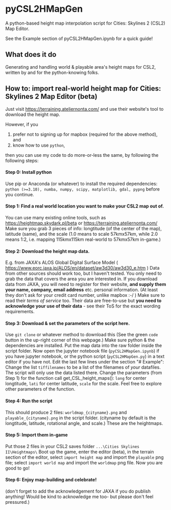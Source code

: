 # pyCSL2HMapGen
A python-based height map interpolation script for Cities: Skylines 2 (CSL2) Map Editor.


See the Example section of pyCSL2HMapGen.ipynb for a quick guide!


## What does it do
Generating and handling world & playable area's height maps for CSL2,
written by and for the python-knowing folks.



## How to: import real-world height map for Cities: Skylines 2 Map Editor (beta)
Just visit https://terraining.ateliernonta.com/ and use their website's tool to download the height map.

However, if you
1) prefer not to signing up for mapbox (required for the above method), and
2) know how to use `python`,

then you can use my code to do more-or-less the same,
by following the following steps:

#### Step 0: Install python
Use pip or Anaconda (or whatever) to install the required dependencies:
    `python (>=3.10), numba, numpy, scipy, matplotlib, gdal, pypng`
before you continue.

#### Step 1: Find a real world location you want to make your CSL2 map out of.
You can use many existing online tools, such as https://heightmap.skydark.pl/beta or https://terraining.ateliernonta.com/
Make sure you grab 3 pieces of info:
    longtitude (of the center of the map),
    latitude (same),
    and the scale (1.0 means to scale 57kmx57km, while 2.0 means 1:2, i.e. mapping 115kmx115km real-world to 57kmx57km in-game.)

#### Step 2: Download the height map data.
E.g. from JAXA's ALOS Global Digital Surface Model ( https://www.eorc.jaxa.jp/ALOS/en/dataset/aw3d30/aw3d30_e.htm )
Data from other sources should work too, but I haven't tested.
You only need to grab the data that covers the area you are interested in.
If you download data from JAXA, you will need to register for their website,
**and supply them your name, company, email address** etc. personal information.
(At least they don't ask for your credit card number, unlike mapbox :-/ )
Make sure to read their *terms of service* too.
Their data are free-to-use but **you need to acknowledge your use of their data** - 
see their ToS for the exact wording requirements.

#### Step 3: Download & set the parameters of the script here.
Use `git clone` or whatever method to download this
(See the green `code` button in the up-right corner of this webpage.)
Make sure python & the dependencies are installed.
Put the map data into the raw folder inside the script folder.
Now open the jupyter notebook file (`pyCSL2HMapGen.ipynb`) if you have jupyter notebook,
or the python script (`pyCSL2HMapGen.py`) in a text editor if you have not.
Edit the last few lines under the section "# Example":
Change the list `tiffilenames` to be a list of the filenames of *your* datafiles. The script will only use the data listed there.
Change the parameters (from Step 1) for the function call get_CSL_height_maps():
    `long` for center longtitude,
    `lati` for center latitude,
    `scale` for the scale.
Feel free to explore other parameters of the function.

#### Step 4: Run the script
This should produce 2 files: `worldmap_{cityname}.png` and `playable_{cityname}.png` in the script folder.
(cityname by default is the longtitude, latitude, rotational angle, and scale.)
These are the heightmaps.

#### Step 5: Import them in-game
Put those 2 files in your CSL2 saves folder `...\Cities Skylines II\Heightmaps\`
Boot up the game, enter the editor (beta), in the terrain section of the editor,
select `import height map` and import the `playable` png file;
select `import world map`  and import the `worldmap` png file.
Now you are good to go!

#### Step 6: Enjoy map-building and celebrate!
(don't forget to add the acknowledgement for JAXA if you do publish anything!
Would be kind to acknowledge me too- but please don't feel pressured.)
